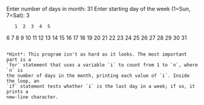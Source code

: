 Enter number of days in month: 31
Enter starting day of the week (1=Sun, 7=Sat): 3

       1  2  3  4  5
 6  7  8  9 10 11 12
13 14 15 16 17 18 19
20 21 22 23 24 25 26
27 28 29 30 31
```

*Hint*: This program isn't as hard as it looks. The most important part is a
`for` statement that uses a variable `i` to count from 1 to `n`, where `n` is
the number of days in the month, printing each value of `i`. Inside the loop, an
`if` statement tests whether `i` is the last day in a week; if so, it prints a
new-line character.